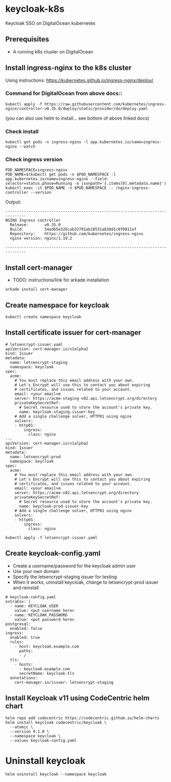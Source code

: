 # keycloak-k8s
Keycloak SSO on DigitalOcean kubernetes

## Prerequisites
- A running k8s cluster on DigitalOcean

## Install ingress-nginx to the k8s cluster
Using instructions: https://kubernetes.github.io/ingress-nginx/deploy/

### Command for DigitalOcean from above docs::
`kubectl apply -f https://raw.githubusercontent.com/kubernetes/ingress-nginx/controller-v0.35.0/deploy/static/provider/do/deploy.yaml`

(you can also use helm to install... see bottom of above linked docs)

### Check install
`kubectl get pods -n ingress-nginx -l app.kubernetes.io/name=ingress-nginx --watch`

### Check ingress version
```
POD_NAMESPACE=ingress-nginx
POD_NAME=$(kubectl get pods -n $POD_NAMESPACE -l app.kubernetes.io/name=ingress-nginx --field-selector=status.phase=Running -o jsonpath='{.items[0].metadata.name}')
kubectl exec -it $POD_NAME -n $POD_NAMESPACE -- /nginx-ingress-controller --version
```
Output:
```
-------------------------------------------------------------------------------
NGINX Ingress controller
  Release:       v0.35.0
  Build:         54ad65e32bcab32791ab18531a838d1c0f0811ef
  Repository:    https://github.com/kubernetes/ingress-nginx
  nginx version: nginx/1.19.2

-------------------------------------------------------------------------------
```

## Install cert-manager
- TODO: instructions/link for arkade installation

`arkade install cert-manager`

## Create namespace for keycloak
`kubectl create namespace keycloak`

## Install certificate issuer for cert-manager
```
# letsencrypt-issuer.yaml
apiVersion: cert-manager.io/v1alpha2
kind: Issuer
metadata:
  name: letsencrypt-staging
  namespace: keycloak
spec:
  acme:
    # You must replace this email address with your own.
    # Let's Encrypt will use this to contact you about expiring
    # certificates, and issues related to your account.
    email: <your email>m
    server: https://acme-staging-v02.api.letsencrypt.org/directory
    privateKeySecretRef:
      # Secret resource used to store the account's private key.
      name: keycloak-staging-issuer-key
    # Add a single challenge solver, HTTP01 using nginx
    solvers:
    - http01:
        ingress:
          class: nginx
---
apiVersion: cert-manager.io/v1alpha2
kind: Issuer
metadata:
  name: letsencrypt-prod
  namespace: keycloak
spec:
  acme:
    # You must replace this email address with your own.
    # Let's Encrypt will use this to contact you about expiring
    # certificates, and issues related to your account.
    email: <your email>m
    server: https://acme-v02.api.letsencrypt.org/directory
    privateKeySecretRef:
      # Secret resource used to store the account's private key.
      name: keycloak-prod-issuer-key
    # Add a single challenge solver, HTTP01 using nginx
    solvers:
    - http01:
        ingress:
          class: nginx
```

`kubectl apply -f letsencrypt-issuer.yaml`

## Create keycloak-config.yaml
- Create a username/password for the keycloak admin user
- Use your own domain
- Specify the letsencrypt-staging issuer for testing
- When it works, uninstall keycloak, change to letsencrypt-prod issuer and reinstall

```
# keycloak-config.yaml
extraEnv: |
  - name: KEYCLOAK_USER
    value: <put username here>
  - name: KEYCLOAK_PASSWORD
    value: <put password here>
postgresql:
  enabled: false
ingress:
  enabled: true
  rules:
    - host: keycloak.example.com
      paths:
      - /
  tls:
    - hosts:
      - keycloak.example.com
      secretName: keycloak-tls
  annotations:
    cert-manager.io/issuer: letsencrypt-staging
```

## Install Keycloak v11 using CodeCentric helm chart
```
helm repo add codecentric https://codecentric.github.io/helm-charts
helm install keycloak codecentric/keycloak \
  --atomic \
  --version 9.1.0 \
  --namespace keycloak \
  --values keycloak-config.yaml
```

# Uninstall keycloak
`helm uninstall keycloak --namespace keycloak`


